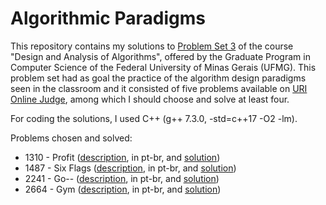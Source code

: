 # Algorithmic Paradigms

This repository contains my solutions to [Problem Set 3](https://github.com/leandrolcampos/daa_paradigms/blob/master/doc/problems.pdf) of the course "Design and Analysis of Algorithms", offered by the Graduate Program in Computer Science of the Federal University of Minas Gerais (UFMG). This problem set had as goal the practice of the algorithm design paradigms seen in the classroom and it consisted of five problems available on [URI Online Judge](https://www.urionlinejudge.com.br), among which I should choose and solve at least four.

For coding the solutions, I used C++ (g++ 7.3.0, -std=c++17 -O2 -lm).

Problems chosen and solved:

- 1310 - Profit ([description](https://github.com/leandrolcampos/daa_paradigms/blob/master/doc/profit.pdf), in pt-br, and [solution](https://github.com/leandrolcampos/daa_paradigms/blob/master/src/profit.cc))
- 1487 - Six Flags ([description](https://github.com/leandrolcampos/daa_paradigms/blob/master/doc/six_flags.pdf), in pt-br, and [solution](https://github.com/leandrolcampos/daa_paradigms/blob/master/src/six_flags.cc))
- 2241 - Go-- ([description](https://github.com/leandrolcampos/daa_paradigms/blob/master/doc/go.pdf), in pt-br, and [solution](https://github.com/leandrolcampos/daa_paradigms/blob/master/src/go.cc))
- 2664 - Gym ([description](https://github.com/leandrolcampos/daa_paradigms/blob/master/doc/gym.pdf), in pt-br, and [solution](https://github.com/leandrolcampos/daa_paradigms/blob/master/src/gym.cc))